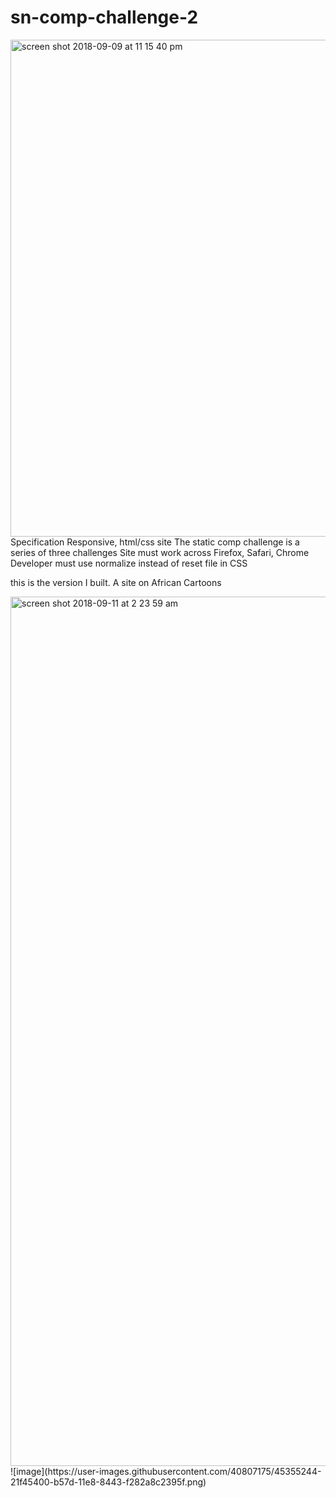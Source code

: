 # sn-comp-challenge-2
<img width="795" alt="screen shot 2018-09-09 at 11 15 40 pm" src="https://user-images.githubusercontent.com/40807175/45277644-53d6bf00-b486-11e8-8213-d34963c9118d.png">
Specification
Responsive, html/css site
The static comp challenge is a series of three challenges 
Site must work across Firefox, Safari, Chrome
Developer must use normalize instead of reset file in CSS


this is the version I built. A site on African Cartoons

<img width="1391" alt="screen shot 2018-09-11 at 2 23 59 am" src="https://user-images.githubusercontent.com/40807175/45347656-e4d29680-b569-11e8-9f3c-a1a500738ecf.png">
![image](https://user-images.githubusercontent.com/40807175/45355244-21f45400-b57d-11e8-8443-f282a8c2395f.png)

